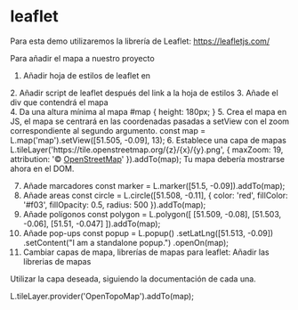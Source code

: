 # leaflet
Para esta demo utilizaremos la librería de Leaflet: https://leafletjs.com/

Para añadir el mapa a nuestro proyecto

1. Añadir hoja de estilos de leaflet en <head>
 <link rel="stylesheet" href="https://unpkg.com/leaflet@1.9.4/dist/leaflet.css"
     integrity="sha256-p4NxAoJBhIIN+hmNHrzRCf9tD/miZyoHS5obTRR9BMY="
     crossorigin=""/>
2. Añadir script de leaflet después del link a la hoja de estilos
<script src="https://unpkg.com/leaflet@1.9.4/dist/leaflet.js" integrity="sha256-20nQCchB9co0qIjJZRGuk2/Z9VM+kNiyxNV1lvTlZBo=" crossorigin="">
</script>
3. Añade el div que contendrá el mapa
 <div id="map"></div>
4. Da una altura mínima al mapa
#map { height: 180px; }
5. Crea el mapa en JS, el mapa se centrará en las coordenadas pasadas a setView con el zoom correspondiente al segundo argumento.
const map = L.map('map').setView([51.505, -0.09], 13);
6. Establece una capa de mapas
L.tileLayer('https://tile.openstreetmap.org/{z}/{x}/{y}.png', {
    maxZoom: 19,
    attribution: '&copy; <a href="http://www.openstreetmap.org/copyright">OpenStreetMap</a>'
}).addTo(map);
Tu mapa debería mostrarse ahora en el DOM.

7. Añade marcadores
const marker = L.marker([51.5, -0.09]).addTo(map);
8. Añade areas
const circle = L.circle([51.508, -0.11], {
    color: 'red',
    fillColor: '#f03',
    fillOpacity: 0.5,
    radius: 500
}).addTo(map);
9. Añade polígonos
const polygon = L.polygon([
    [51.509, -0.08],
    [51.503, -0.06],
    [51.51, -0.047]
]).addTo(map);
10. Añade pop-ups
const popup = L.popup()
    .setLatLng([51.513, -0.09])
    .setContent("I am a standalone popup.")
    .openOn(map);
11. Cambiar capas de mapa, librerías de mapas para leaflet:
Añadir las librerias de mapas

<head>
    <script src="https://unpkg.com/leaflet@latest/dist/leaflet.js"></script>
    <script src="https://unpkg.com/leaflet-providers@latest/leaflet-providers.js"></script>
</head>
Utilizar la capa deseada, siguiendo la documentación de cada una.

L.tileLayer.provider('OpenTopoMap').addTo(map);